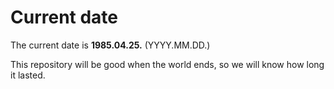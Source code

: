# Current date

The current date is **1985.04.25.** (YYYY.MM.DD.)

This repository will be good when the world ends, so we will know how long it lasted.